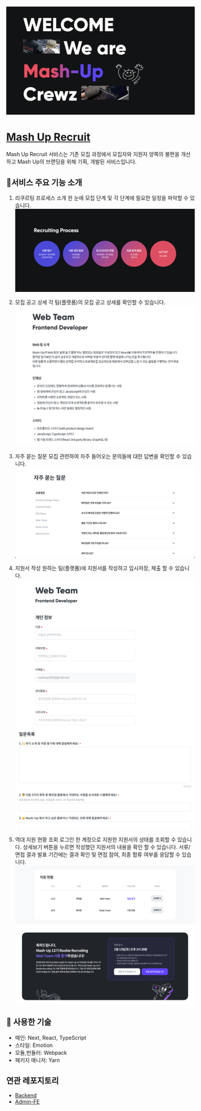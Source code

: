 ![Welcome We are Mash-Up Crewz](public/readme/welcome.png)

# [Mash Up Recruit](https://recruit.mash-up.kr)

Mash Up Recruit 서비스는 기존 모집 과정에서 모집자와 지원자 양쪽의 불편을 개선하고 Mash Up의 브랜딩을 위해 기획, 개발된 서비스입니다.

## 🚀서비스 주요 기능 소개

1. 리쿠르팅 프로세스 소개
   한 눈에 모집 단계 및 각 단계에 필요한 일정을 파악할 수 있습니다.
   ![](public/readme/recruiting-process.png)

2. 모집 공고 상세
   각 팀(플랫폼)의 모집 공고 상세를 확인할 수 있습니다.
   ![](public/readme/recruit-announcement.png)

3. 자주 묻는 질문
   모집 관련하여 자주 들어오는 문의들에 대한 답변을 확인할 수 있습니다.
   ![](public/readme/faq.png)

4. 지원서 작성
   원하는 팀(플랫폼)에 지원서를 작성하고 임시저장, 제출 할 수 있습니다.
   ![](public/readme/application1.png)
   ![](public/readme/application2.png)

5. 역대 지원 현황 조회
   로그인 한 계정으로 지원한 지원서의 상태를 조회할 수 있습니다. 상세보기 버튼을 누르면 작성했던 지원서의 내용을 확인 할 수 있습니다.
   서류/면접 결과 발표 기간에는 결과 확인 및 면접 참여, 최종 합류 여부를 응답할 수 있습니다.
   ![](public/readme/application-state1.png)
   ![](public/readme/application-state2.png)

## 🔧 사용한 기술

- 메인: Next, React, TypeScript
- 스타일: Emotion
- 모듈,번듈러: Webpack
- 패키지 매니저: Yarn

## 연관 레포지토리

- [Backend](https://github.com/mash-up-kr/mashup-server)
- [Admin-FE](https://github.com/mash-up-kr/mash-up-admin-fe)
